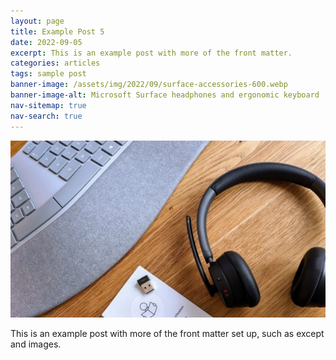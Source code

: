 ```yaml
---
layout: page
title: Example Post 5
date: 2022-09-05
excerpt: This is an example post with more of the front matter.
categories: articles
tags: sample post
banner-image: /assets/img/2022/09/surface-accessories-600.webp
banner-image-alt: Microsoft Surface headphones and ergonomic keyboard
nav-sitemap: true
nav-search: true
---
```


![Microsoft Surface headphones and ergonomic keyboard](/assets/img/2022/09/surface-accessories-600.webp)

This is an example post with more of the front matter set up, such as except and images.
